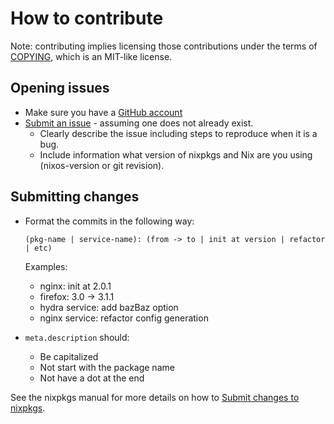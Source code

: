 # How to contribute

Note: contributing implies licensing those contributions
under the terms of [COPYING](../COPYING), which is an MIT-like license.

## Opening issues

* Make sure you have a [GitHub account](https://github.com/signup/free)
* [Submit an issue](https://github.com/NixOS/nixpkgs/issues) - assuming one does not already exist.
  * Clearly describe the issue including steps to reproduce when it is a bug.
  * Include information what version of nixpkgs and Nix are you using (nixos-version or git revision).

## Submitting changes

* Format the commits in the following way:

  `(pkg-name | service-name): (from -> to | init at version | refactor | etc)`

  Examples:

  * nginx: init at 2.0.1
  * firefox: 3.0 -> 3.1.1
  * hydra service: add bazBaz option
  * nginx service: refactor config generation

* `meta.description` should:
  * Be capitalized
  * Not start with the package name
  * Not have a dot at the end

See the nixpkgs manual for more details on how to [Submit changes to nixpkgs](https://nixos.org/nixpkgs/manual/#chap-submitting-changes).

